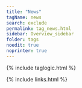 ```yaml
---
title: "News"
tagName: news
search: exclude
permalink: tag_news.html
sidebar: Overview_sidebar
folder: tags
noedit: true
noprinter: true
---
```

{% include taglogic.html %}

{% include links.html %}
